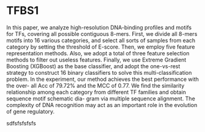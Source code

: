 # TFBS1
In this paper, we analyze high-resolution DNA-binding profiles and motifs for TFs, covering all possible contiguous 8-mers. First, we divide all 8-mers motifs into 16 various categories, and select all sorts of samples from each category by setting the threshold of E-score. Then, we employ five feature representation methods. Also, we adopt a total of three feature selection methods to filter out useless features. Finally, we use Extreme Gradient Boosting (XGBoost) as the base classifier, and adopt the one-vs-rest strategy to construct 16 binary classifiers to solve this multi-classification problem. In the experiment, our method achieves the best performance with the over- all Acc of 79.72% and the MCC of 0.77. We find the similarity relationship among each category from different TF families and obtain sequence motif schematic dia- gram via multiple sequence alignment. The complexity of DNA recognition may act as an important role in the evolution of gene regulatory.









sdfsfsfsfsfs
